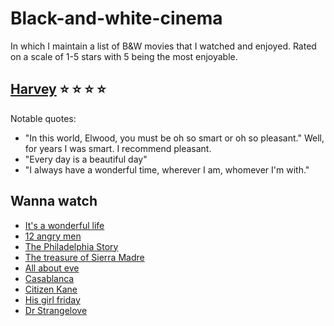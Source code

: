 # Black-and-white-cinema
In which I maintain a list of B&W movies that I watched and enjoyed. 
Rated on a scale of 1-5 stars with 5 being the most enjoyable. 

## [Harvey](https://www.imdb.com/title/tt0042546/) :star: :star: :star: :star:
Notable quotes:
* "In this world, Elwood, you must be oh so smart or oh so pleasant." Well, for years I was smart. I recommend pleasant.
* "Every day is a beautiful day"
* "I always have a wonderful time, wherever I am, whomever I'm with."

## Wanna watch
* [It's a wonderful life](https://www.imdb.com/title/tt0038650/)
* [12 angry men](https://www.imdb.com/title/tt0050083/)
* [The Philadelphia Story](https://www.imdb.com/title/tt0032904/)
* [The treasure of Sierra Madre](https://www.imdb.com/title/tt0040897/)
* [All about eve](https://www.imdb.com/title/tt0042192/)
* [Casablanca](https://www.imdb.com/title/tt0034583/)
* [Citizen Kane](https://www.imdb.com/title/tt0033467/)
* [His girl friday](https://www.imdb.com/title/tt0032599/)
* [Dr Strangelove](https://www.imdb.com/title/tt0057012/)
